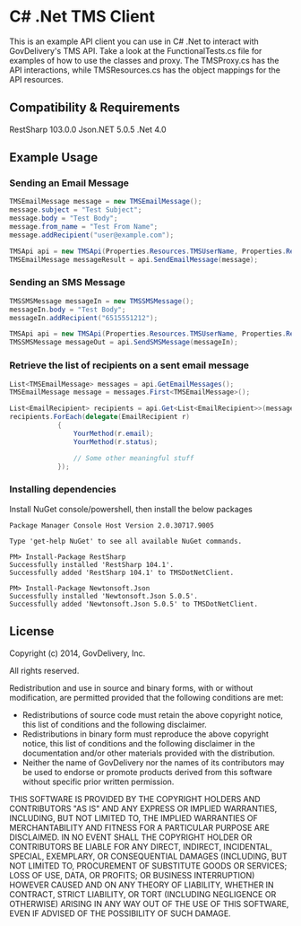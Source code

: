 ﻿C# .Net TMS Client
===========
This is an example API client you can use in C# .Net to interact with GovDelivery's TMS API. Take a look at the FunctionalTests.cs file 
for examples of how to use the classes and proxy. The TMSProxy.cs has the API interactions, while TMSResources.cs has the object mappings 
for the API resources.

Compatibility & Requirements
-----------
RestSharp 103.0.0
Json.NET 5.0.5
.Net 4.0

Example Usage
-----------

### Sending an Email Message
```csharp
TMSEmailMessage message = new TMSEmailMessage();
message.subject = "Test Subject";
message.body = "Test Body";
message.from_name = "Test From Name";
message.addRecipient("user@example.com");

TMSApi api = new TMSApi(Properties.Resources.TMSUserName, Properties.Resources.TMSPassword);
TMSEmailMessage messageResult = api.SendEmailMessage(message);
```

### Sending an SMS Message
```csharp
TMSSMSMessage messageIn = new TMSSMSMessage();
messageIn.body = "Test Body";   
messageIn.addRecipient("6515551212");

TMSApi api = new TMSApi(Properties.Resources.TMSUserName, Properties.Resources.TMSPassword);
TMSSMSMessage messageOut = api.SendSMSMessage(messageIn);
```

### Retrieve the list of recipients on a sent email message
```csharp
List<TMSEmailMessage> messages = api.GetEmailMessages();
TMSEmailMessage message = messages.First<TMSEmailMessage>();

List<EmailRecipient> recipients = api.Get<List<EmailRecipient>>(message._links["recipients"]);
recipients.ForEach(delegate(EmailRecipient r)
            {
                YourMethod(r.email);
                YourMethod(r.status);

				// Some other meaningful stuff
            });

```

### Installing dependencies

Install NuGet console/powershell, then install the below packages

```
Package Manager Console Host Version 2.0.30717.9005

Type 'get-help NuGet' to see all available NuGet commands.

PM> Install-Package RestSharp
Successfully installed 'RestSharp 104.1'.
Successfully added 'RestSharp 104.1' to TMSDotNetClient.

PM> Install-Package Newtonsoft.Json
Successfully installed 'Newtonsoft.Json 5.0.5'.
Successfully added 'Newtonsoft.Json 5.0.5' to TMSDotNetClient.
```

License
-------
Copyright (c) 2014, GovDelivery, Inc.

All rights reserved.

Redistribution and use in source and binary forms, with or without modification, are permitted provided that the following conditions are met:
* Redistributions of source code must retain the above copyright notice, this list of conditions and the following disclaimer.
* Redistributions in binary form must reproduce the above copyright notice, this list of conditions and the following disclaimer in the documentation and/or other materials provided with the distribution.
* Neither the name of GovDelivery nor the names of its contributors may be used to endorse or promote products derived from this software without specific prior written permission.

THIS SOFTWARE IS PROVIDED BY THE COPYRIGHT HOLDERS AND CONTRIBUTORS "AS IS" AND ANY EXPRESS OR IMPLIED WARRANTIES, INCLUDING, BUT NOT LIMITED TO, THE IMPLIED WARRANTIES OF MERCHANTABILITY AND FITNESS FOR A PARTICULAR PURPOSE ARE DISCLAIMED. IN NO EVENT SHALL THE COPYRIGHT HOLDER OR CONTRIBUTORS BE LIABLE FOR ANY DIRECT, INDIRECT, INCIDENTAL, SPECIAL, EXEMPLARY, OR CONSEQUENTIAL DAMAGES (INCLUDING, BUT NOT LIMITED TO, PROCUREMENT OF SUBSTITUTE GOODS OR SERVICES; LOSS OF USE, DATA, OR PROFITS; OR BUSINESS INTERRUPTION) HOWEVER CAUSED AND ON ANY THEORY OF LIABILITY, WHETHER IN CONTRACT, STRICT LIABILITY, OR TORT (INCLUDING NEGLIGENCE OR OTHERWISE) ARISING IN ANY WAY OUT OF THE USE OF THIS SOFTWARE, EVEN IF ADVISED OF THE POSSIBILITY OF SUCH DAMAGE.

